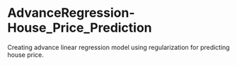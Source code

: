 # AdvanceRegression-House_Price_Prediction
Creating advance linear regression model using regularization for predicting house price.
